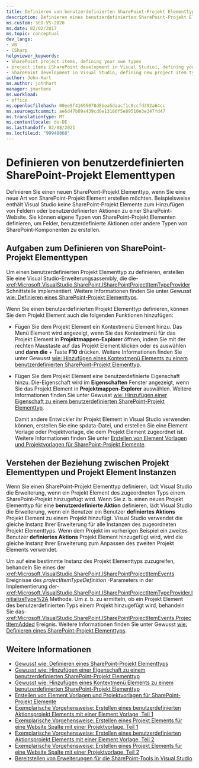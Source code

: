 ```yaml
---
title: Definieren von benutzerdefinierten SharePoint-Projekt Elementtypen | Microsoft-Dokumentation
description: Definieren eines benutzerdefinierten SharePoint-Projekt Elementtyps, wenn Sie eine neue Art von SharePoint-Projekt Element erstellen möchten.
ms.custom: SEO-VS-2020
ms.date: 02/02/2017
ms.topic: conceptual
dev_langs:
- VB
- CSharp
helpviewer_keywords:
- SharePoint project items, defining your own types
- project items [SharePoint development in Visual Studio], defining your own types
- SharePoint development in Visual Studio, defining new project item types
author: John-Hart
ms.author: johnhart
manager: jmartens
ms.workload:
- office
ms.openlocfilehash: 00ee9f41695078d8bea5daacf1c0ccfd392a64cc
ms.sourcegitcommit: ae6d47b09a439cd0e13180f5e89510e3e347fd47
ms.translationtype: MT
ms.contentlocale: de-DE
ms.lasthandoff: 02/08/2021
ms.locfileid: "99948868"
---
```

# <a name="define-custom-sharepoint-project-item-types"></a>Definieren von benutzerdefinierten SharePoint-Projekt Elementtypen
  Definieren Sie einen neuen SharePoint-Projekt Elementtyp, wenn Sie eine neue Art von SharePoint-Projekt Element erstellen möchten. Beispielsweise enthält Visual Studio keine SharePoint-Projekt Elemente zum Hinzufügen von Feldern oder benutzerdefinierten Aktionen zu einer SharePoint-Website. Sie können eigene Typen von SharePoint-Projekt Elementen definieren, um Felder, benutzerdefinierte Aktionen oder andere Typen von SharePoint-Komponenten zu erstellen.

## <a name="tasks-for-defining-sharepoint-project-item-types"></a>Aufgaben zum Definieren von SharePoint-Projekt Elementtypen
 Um einen benutzerdefinierten Projekt Elementtyp zu definieren, erstellen Sie eine Visual Studio-Erweiterungsassembly, die die- <xref:Microsoft.VisualStudio.SharePoint.ISharePointProjectItemTypeProvider> Schnittstelle implementiert. Weitere Informationen finden Sie unter Gewusst [wie: Definieren eines SharePoint-Projekt Elementtyps](../sharepoint/how-to-define-a-sharepoint-project-item-type.md).

 Wenn Sie einen benutzerdefinierten Projekt Elementtyp definieren, können Sie dem Projekt Element auch die folgenden Funktionen hinzufügen:

- Fügen Sie dem Projekt Element ein Kontextmenü Element hinzu. Das Menü Element wird angezeigt, wenn Sie das Kontextmenü für das Projekt Element in **Projektmappen-Explorer** öffnen, indem Sie mit der rechten Maustaste auf das Projekt Element klicken oder es auswählen und **dann die** + Taste **F10** drücken. Weitere Informationen finden Sie unter Gewusst [wie: Hinzufügen eines Kontextmenü Elements zu einem benutzerdefinierten SharePoint-Projekt Elementtyp](../sharepoint/how-to-add-a-shortcut-menu-item-to-a-custom-sharepoint-project-item-type.md).

- Fügen Sie dem Projekt Element eine benutzerdefinierte Eigenschaft hinzu. Die-Eigenschaft wird im **Eigenschaften** Fenster angezeigt, wenn Sie das Projekt Element in **Projektmappen-Explorer** auswählen. Weitere Informationen finden Sie unter Gewusst [wie: Hinzufügen einer Eigenschaft zu einem benutzerdefinierten SharePoint-Projekt Elementtyp](../sharepoint/how-to-add-a-property-to-a-custom-sharepoint-project-item-type.md).

  Damit andere Entwickler ihr Projekt Element in Visual Studio verwenden können, erstellen Sie eine spdata-Datei, und erstellen Sie eine Element Vorlage oder Projektvorlage, die dem Projekt Element zugeordnet ist. Weitere Informationen finden Sie unter [Erstellen von Element Vorlagen und Projektvorlagen für SharePoint-Projekt Elemente](../sharepoint/creating-item-templates-and-project-templates-for-sharepoint-project-items.md).

## <a name="understand-the-relationship-between-project-item-types-and-project-item-instances"></a>Verstehen der Beziehung zwischen Projekt Elementtypen und Projekt Element Instanzen
 Wenn Sie einen SharePoint-Projekt Elementtyp definieren, lädt Visual Studio die Erweiterung, wenn ein Projekt Element des zugeordneten Typs einem SharePoint-Projekt hinzugefügt wird. Wenn Sie z. b. einen neuen Projekt Elementtyp für eine **benutzerdefinierte Aktion** definieren, lädt Visual Studio die Erweiterung, wenn ein Benutzer ein Benutzer **definiertes Aktions** Projekt Element zu einem Projekt hinzufügt. Visual Studio verwendet die gleiche Instanz Ihrer Erweiterung für alle Instanzen des zugeordneten Projekt Elementtyps. Wenn dem Projekt im vorherigen Beispiel ein zweites Benutzer **definiertes Aktions** Projekt Element hinzugefügt wird, wird die gleiche Instanz Ihrer Erweiterung zum Anpassen des zweiten Projekt Elements verwendet.

 Um auf eine bestimmte Instanz des Projekt Elementtyps zuzugreifen, behandeln Sie eines der <xref:Microsoft.VisualStudio.SharePoint.ISharePointProjectItemEvents> Ereignisse des *projectItemTypeDefinition* -Parameters in der Implementierung der- <xref:Microsoft.VisualStudio.SharePoint.ISharePointProjectItemTypeProvider.InitializeType%2A> Methode. Um z. b. zu ermitteln, ob ein Projekt Element des benutzerdefinierten Typs einem Projekt hinzugefügt wird, behandeln Sie das- <xref:Microsoft.VisualStudio.SharePoint.ISharePointProjectItemEvents.ProjectItemAdded> Ereignis. Weitere Informationen finden Sie unter Gewusst [wie: Definieren eines SharePoint-Projekt Elementtyps](../sharepoint/how-to-define-a-sharepoint-project-item-type.md).

## <a name="see-also"></a>Weitere Informationen
- [Gewusst wie: Definieren eines SharePoint-Projekt Elementtyps](../sharepoint/how-to-define-a-sharepoint-project-item-type.md)
- [Gewusst wie: Hinzufügen einer Eigenschaft zu einem benutzerdefinierten SharePoint-Projekt Elementtyp](../sharepoint/how-to-add-a-property-to-a-custom-sharepoint-project-item-type.md)
- [Gewusst wie: Hinzufügen eines Kontextmenü Elements zu einem benutzerdefinierten SharePoint-Projekt Elementtyp](../sharepoint/how-to-add-a-shortcut-menu-item-to-a-custom-sharepoint-project-item-type.md)
- [Erstellen von Element Vorlagen und Projektvorlagen für SharePoint-Projekt Elemente](../sharepoint/creating-item-templates-and-project-templates-for-sharepoint-project-items.md)
- [Exemplarische Vorgehensweise: Erstellen eines benutzerdefinierten Aktionsprojekt Elements mit einer Element Vorlage, Teil 1](../sharepoint/walkthrough-creating-a-custom-action-project-item-with-an-item-template-part-1.md)
- [Exemplarische Vorgehensweise: Erstellen eines Projekt Elements für eine Website Spalte mit einer Projektvorlage, Teil 1](../sharepoint/walkthrough-creating-a-site-column-project-item-with-a-project-template-part-1.md)
- [Exemplarische Vorgehensweise: Erstellen eines benutzerdefinierten Aktionsprojekt Elements mit einer Element Vorlage, Teil 2](../sharepoint/walkthrough-creating-a-custom-action-project-item-with-an-item-template-part-2.md)
- [Exemplarische Vorgehensweise: Erstellen eines Projekt Elements für eine Website Spalte mit einer Projektvorlage, Teil 2](../sharepoint/walkthrough-creating-a-site-column-project-item-with-a-project-template-part-2.md)
- [Bereitstellen von Erweiterungen für die SharePoint-Tools in Visual Studio](../sharepoint/deploying-extensions-for-the-sharepoint-tools-in-visual-studio.md)
